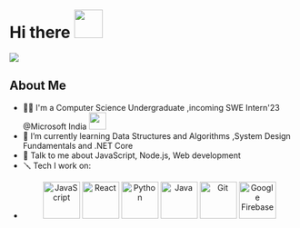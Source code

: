 # Hi there <img src="https://media.tenor.com/nebZyl8oN7IAAAAi/wave-hello.gif" width="50">
![](https://media4.giphy.com/media/qT3NpahR7tGnOqqjng/giphy.gif?cid=ecf05e472b1u5qtv5vwcrk2zewsjquykf9u75z3i2smf5ms6&ep=v1_gifs_related&rid=giphy.gif&ct=s)

## About Me
- 👩‍💻 I'm a Computer Science Undergraduate ,incoming SWE Intern'23 @Microsoft India
  <img src="https://media.giphy.com/media/WUlplcMpOCEmTGBtBW/giphy.gif" width="30">
- 🌱 I’m currently learning Data Structures and Algorithms ,System Design Fundamentals and .NET Core
- 💬 Talk to me about JavaScript, Node.js, Web development 
- 🪛 Tech I work on:
- <p align="center">
      <img src="https://www.vectorlogo.zone/logos/javascript/javascript-icon.svg" alt="JavaScript" width="65" height="65"/>
      <img src="https://www.vectorlogo.zone/logos/reactjs/reactjs-icon.svg" alt="React" width="65" height="65"/>
      <img src="https://www.vectorlogo.zone/logos/python/python-icon.svg" alt="Python" width="65" height="65"/> 
      <img src="https://www.vectorlogo.zone/logos/java/java-icon.svg" alt="Java" width="65" height="65"/> 
      <img src="https://www.vectorlogo.zone/logos/git-scm/git-scm-icon.svg" alt="Git" width="65" height="65"/>
      <img src="https://www.vectorlogo.zone/logos/firebase/firebase-icon.svg" alt="Google Firebase" width="65" height="65"/>


